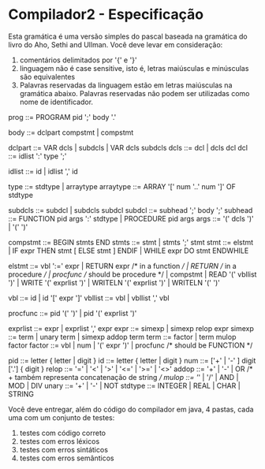 ﻿Compilador2 - Especificação
===========


Esta gramática é uma versão simples do pascal baseada na gramática do livro do Aho, Sethi and Ullman.
Você deve levar em consideração:
1. comentários delimitados por '{'  e '}'
2. linguagem não é case sensitive, isto é, letras maiúsculas e minúsculas são equivalentes
3. Palavras reservadas da linguagem estão em letras maiúsculas na gramática abaixo. Palavras reservadas não podem ser utilizadas como nome de identificador.


prog ::= PROGRAM pid ';' body '.'

body ::= dclpart compstmt | compstmt

dclpart ::= VAR dcls | subdcls | VAR dcls subdcls
dcls ::= dcl | dcls dcl
dcl ::= idlist ':' type ';'

idlist ::= id | idlist ',' id

type ::= stdtype | arraytype
arraytype ::= ARRAY '[' num '..' num ']' OF stdtype

subdcls ::= subdcl | subdcls subdcl
subdcl ::= subhead ';' body ';'
subhead ::= FUNCTION pid args ':' stdtype | PROCEDURE pid args
args ::= '(' dcls ')' | '(' ')'

compstmt ::= BEGIN stmts END
stmts ::= stmt | stmts ';' stmt
stmt ::= elstmt
	| IF expr THEN stmt [ ELSE stmt ] ENDIF
	| WHILE expr DO stmt ENDWHILE

elstmt ::= vbl ':=' expr
	| RETURN expr /* in a function */
	| RETURN      /* in a procedure */
	| procfunc 	  /* should be procedure */
	| compstmt
	| READ '(' vbllist ')'
	| WRITE '(' exprlist ')'
	| WRITELN '(' exprlist ')'
	| WRITELN '(' ')'

vbl ::= id | id '[' expr ']'
vbllist ::= vbl | vbllist ',' vbl

procfunc ::= pid '(' ')' | pid '(' exprlist ')'

exprlist ::= expr | exprlist ',' expr
expr ::= simexp | simexp relop expr
simexp ::= term | unary term | simexp addop term
term ::= factor | term mulop factor
factor ::= vbl
	| num
	| '(' expr ')'
	| procfunc /* should be FUNCTION */


pid ::=  letter { letter | digit }
id ::=  letter { letter | digit }
num ::= ['+' | '-' ] digit ['.'] { digit }
relop ::=  '=' | '<' | '>' | '<=' | '>=' | '<>'
addop ::=  '+' | '-' | OR  /* + também representa concatenação de string */
mulop ::= '*' | '/' | AND | MOD | DIV
unary ::=  '+' | '-' | NOT
stdtype ::= INTEGER | REAL | CHAR | STRING

Você deve entregar, além do código do compilador em java, 4 pastas, cada uma com um conjunto de testes: 
1. testes com código correto 
2. testes com erros léxicos
3. testes com erros sintáticos
4. testes com erros semânticos

